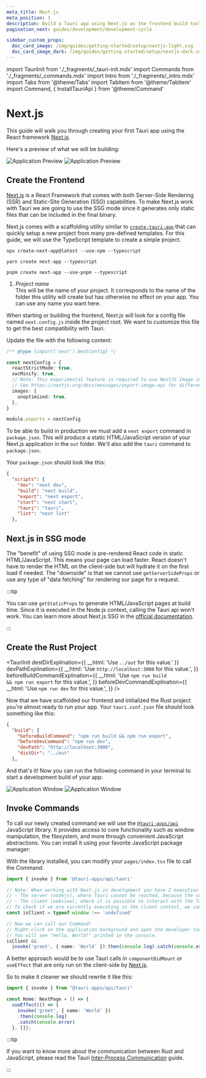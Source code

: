 ```yaml
---
meta_title: Next.js
meta_position: 3
description: Build a Tauri app using Next.js as the frontend build tool
pagination_next: guides/development/development-cycle

sidebar_custom_props:
  doc_card_image: /img/guides/getting-started/setup/nextjs-light.svg
  doc_card_image_dark: /img/guides/getting-started/setup/nextjs-dark.svg
---
```


import TauriInit from './\_fragments/\_tauri-init.mdx'
import Commands from './\_fragments/\_commands.mdx'
import Intro from './\_fragments/\_intro.mdx'
import Tabs from '@theme/Tabs'
import TabItem from '@theme/TabItem'
import Command, { InstallTauriApi } from '@theme/Command'

# Next.js

This guide will walk you through creating your first Tauri app using the React framework [Next.js].

<Intro />

Here's a preview of what we will be building:

![Application Preview](/img/guides/getting-started/setup/next-js/next-js-light.png#gh-light-mode-only)
![Application Preview](/img/guides/getting-started/setup/next-js/next-js-dark.png#gh-dark-mode-only)

## Create the Frontend

[Next.js] is a React Framework that comes with both Server-Side Rendering (SSR) and Static-Site Generation (SSG) capabilities. To make Next.js work with Tauri we are going to use the SSG mode since it generates only static files that can be included in the final binary.

Next.js comes with a scaffolding utility similar to [`create-tauri-app`] that can quickly setup a new project from many pre-defined templates.
For this guide, we will use the TypeScript template to create a simple project.

<Tabs groupId="package-manager">
  <TabItem value="npm">

```shell
npx create-next-app@latest --use-npm --typescript
```

  </TabItem>
  <TabItem value="Yarn">

```shell
yarn create next-app --typescript
```

  </TabItem>
  <TabItem value="pnpm">

```shell
pnpm create next-app --use-pnpm --typescript
```

  </TabItem>
</Tabs>

1. _Project name_  
   This will be the name of your project. It corresponds to the name of the folder this utility will create but has otherwise no effect on your app. You can use any name you want here.

When starting or building the frontend, Next.js will look for a config file named `next.config.js` inside the project root.
We want to customize this file to get the best compatibility with Tauri.

Update the file with the following content:

```typescript title=next.config.js
/** @type {import('next').NextConfig} */

const nextConfig = {
  reactStrictMode: true,
  swcMinify: true,
  // Note: This experimental feature is required to use NextJS Image in SSG mode.
  // See https://nextjs.org/docs/messages/export-image-api for different workarounds.
  images: {
    unoptimized: true,
  },
}

module.exports = nextConfig
```

To be able to build in production we must add a `next export` command in `package.json`.
This will produce a static HTML/JavaScript version of your Next.js application in the `out` folder.
We'll also add the `tauri` command to `package.json`.

Your `package.json` should look like this:

```json title=package.json
{
  "scripts": {
    "dev": "next dev",
    "build": "next build",
    "export": "next export",
    "start": "next start",
    "tauri": "tauri",
    "lint": "next lint"
  },
```

## Next.js in SSG mode

The "benefit" of using SSG mode is pre-rendered React code in static HTML/JavaScript. This means your page can load faster.
React doesn't have to render the HTML on the client-side but will hydrate it on the first load if needed.
The "downside" is that we cannot use `getServerSideProps` or use any type of "data fetching" for rendering our page for a request.

:::tip

You can use `getStaticProps` to generate HTML/JavaScript pages at build time. Since it is executed in the Node.js context, calling the Tauri api won't work. You can learn more about Next.js SSG in the [official documentation](https://nextjs.org/docs/basic-features/pages#static-generation-recommended).

:::

## Create the Rust Project

<TauriInit
destDirExplination={{ __html: 'Use <code>../out</code> for this value.' }}
devPathExplination={{
    __html: 'Use <code>http://localhost:3000</code> for this value.',
  }}
beforeBuildCommandExplination={{
    __html: 'Use <code>npm run build && npm run export</code> for this value.',
  }}
beforeDevCommandExplination={{
    __html: 'Use <code>npm run dev</code> for this value.',
  }}
/>

Now that we have scaffolded our frontend and initialized the Rust project you're almost ready to run your app. Your `tauri.conf.json` file should look something like this:

```json title=src-tauri/tauri.conf.json
{
  "build": {
    "beforeBuildCommand": "npm run build && npm run export",
    "beforeDevCommand": "npm run dev",
    "devPath": "http://localhost:3000",
    "distDir": "../out"
  },
```

And that's it! Now you can run the following command in your terminal to start a development build of your app:

<Command name="dev" />

![Application Window](/img/guides/getting-started/setup/next-js/next-js-dev-light.png#gh-light-mode-only)
![Application Window](/img/guides/getting-started/setup/next-js/next-js-dev-dark.png#gh-dark-mode-only)

## Invoke Commands

<Commands />

To call our newly created command we will use the [`@tauri-apps/api`] JavaScript library. It provides access to core functionality such as window manipulation, the filesystem, and more through convenient JavaScript abstractions. You can install it using your favorite JavaScript package manager:

<InstallTauriApi />

With the library installed, you can modify your `pages/index.tsx` file to call the Command:

```typescript title=pages/index.tsx
import { invoke } from '@tauri-apps/api/tauri'

// Note: When working with Next.js in development you have 2 execution contexts:
// - The server (nodejs), where Tauri cannot be reached, because the current context is inside of nodejs.
// - The client (webview), where it is possible to interact with the Tauri rust backend.
// To check if we are currently executing in the client context, we can check the type of the window object;
const isClient = typeof window !== 'undefined'

// Now we can call our Command!
// Right-click on the application background and open the developer tools.
// You will see "Hello, World!" printed in the console.
isClient &&
  invoke('greet', { name: 'World' }).then(console.log).catch(console.error)
```

A better approach would be to use Tauri calls in `componentDidMount` or `useEffect` that are only run on the client-side by [Next.js].

So to make it cleaner we should rewrite it like this:

```typescript title=pages/index.tsx
import { invoke } from "@tauri-apps/api/tauri"

const Home: NextPage = () => {
  useEffect(() => {
    invoke('greet', { name: 'World' })
    .then(console.log)
    .catch(console.error)
  }, []);
```

:::tip

If you want to know more about the communication between Rust and JavaScript, please read the Tauri [Inter-Process Communication][inter-process-communication] guide.

:::

<!-- TODO: Show how you can add this and screenshots of what it looks like -->

[next.js]: https://nextjs.org
[cargo]: https://doc.rust-lang.org/cargo/
[typescript]: https://www.typescriptlang.org
[prerequisites]: ../prerequisites.md
[`@tauri-apps/api`]: ../../../api/js/
[inter-process-communication]: ../../../references/architecture/inter-process-communication/readme.md
[`create-tauri-app`]: https://github.com/tauri-apps/create-tauri-app
